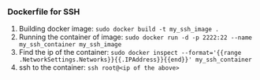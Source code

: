### Dockerfile for SSH

1. Building docker image: `sudo docker build -t my_ssh_image .`
2. Running the container of image: `sudo docker run -d -p 2222:22 --name my_ssh_container my_ssh_image`
3. Find the ip of the container: `sudo docker inspect --format='{{range .NetworkSettings.Networks}}{{.IPAddress}}{{end}}' my_ssh_container`
4. ssh to the container: `ssh root@<ip of the above>`

